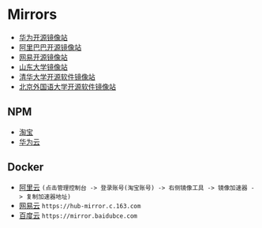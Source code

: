 # Mirrors

- [华为开源镜像站](https://mirrors.huaweicloud.com/home)
- [阿里巴巴开源镜像站](https://developer.aliyun.com/mirror/)
- [网易开源镜像站](http://mirrors.163.com/)
- [山东大学镜像站](http://mirrors.sdu.edu.cn/#/home)
- [清华大学开源软件镜像站](https://mirrors.tuna.tsinghua.edu.cn/)
- [北京外国语大学开源软件镜像站](https://mirrors.bfsu.edu.cn/)

## NPM

- [淘宝](https://registry.npmmirror.com)
- [华为云](https://mirrors.huaweicloud.com/repository/npm/)

## Docker

- [阿里云](https://www.aliyun.com/product/acr?source=5176.11533457&userCode=8lx5zmtu) `(点击管理控制台 -> 登录账号(淘宝账号) -> 右侧镜像工具 -> 镜像加速器 -> 复制加速器地址)`
- [网易云](https://www.163yun.com/help/documents/56918246390157312) `https://hub-mirror.c.163.com`
- [百度云](https://cloud.baidu.com/doc/CCE/s/Yjxppt74z#%E4%BD%BF%E7%94%A8dockerhub%E5%8A%A0%E9%80%9F%E5%99%A8) `https://mirror.baidubce.com`
